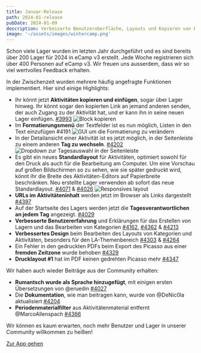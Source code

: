 ```yaml
---
title: Januar-Release
path: 2024-01-release
pubDate: 2024-01-09
description: Verbesserte Benutzeroberfläche, Layouts und Kopieren von Blöcken
image: '~/assets/images/wintercamp.png'
---
```


Schon viele Lager wurden im letzten Jahr durchgeführt und es sind bereits über 200 Lager für 2024 in eCamp v3 erstellt. Jede Woche registrieren sich über 400 Personen auf eCamp v3. Wir freuen uns ausserdem, dass wir so viel wertvolles Feedback erhalten.

In der Zwischenzeit wurden mehrere häufig angefragte Funktionen implementiert. Hier sind einige Highlights:

- Ihr könnt jetzt **Aktivitäten kopieren und einfügen**, sogar über Lager hinweg. Ihr könnt sogar den kopierten Link an jemand anderen senden, der auch Zugang zu der Aktivität hat, und er kann ihn in seine neuen Lager einfügen. [#3993](https://github.com/ecamp/ecamp3/pull/3993)
  ![Block kopieren](~/assets/images/paste-activity.webp)
- Im **Formatierungsmenü** der Textfelder ist es nun möglich, Listen in den Text einzufügen #4191
  ![GUI um die Formatierung zu verändern](~/assets/images/popup-list-ui.png)
- In der Detailansicht einer Aktivität ist es jetzt möglich, in der Seitenleiste zu einem anderen **Tag zu wechseln**. [#4202](https://github.com/ecamp/ecamp3/pull/4202) ![Dropdown zur Tagesauswahl in der Seitenleiste](~/assets/images/day-overview-day-switching.webp) 
- Es gibt ein neues **Standardlayout** für Aktivitäten, optimiert sowohl für den Druck als auch für die Bearbeitung am Computer. Um eine Vorschau auf großen Bildschirmen so zu sehen, wie sie später gedruckt wird, könnt ihr die Breite des Aktivitäten-Editors auf Papierbreite beschränken. Neu erstellte Lager verwenden ab sofort das neue Standardlayout. [#4071](https://github.com/ecamp/ecamp3/pull/4071) & [#4026](https://github.com/ecamp/ecamp3/pull/4026)
  ![Responsives layout](~/assets/images/standard_layout.png)
- **URLs im Aktivitäteninhalt** werden jetzt im Browser als Links dargestellt [#4397](https://github.com/ecamp/ecamp3/pull/4397)
- Auf der Startseite des Lagers werden jetzt die **Tagesverantwortlichen an jedem Tag** angezeigt. [#4029](https://github.com/ecamp/ecamp3/pull/4029)
- **Verbesserte Benutzererfahrung** und Erklärungen für das Erstellen von Lagern und das Bearbeiten von Kategorien [#4162](https://github.com/ecamp/ecamp3/pull/4162), [#4362](https://github.com/ecamp/ecamp3/pull/4362) & [#4213](https://github.com/ecamp/ecamp3/pull/4213)
- **Verbessertes Design** beim Bearbeiten des Layouts von Kategorien und Aktivitäten, besonders für den LA-Themenbereich [#4303](https://github.com/ecamp/ecamp3/pull/4303) & [#4264](https://github.com/ecamp/ecamp3/pull/4264)
- Ein Fehler in den gedruckten PDFs beim Export des Picasso aus einer **fremden Zeitzone** wurde behoben [#4329](https://github.com/ecamp/ecamp3/pull/4329)
- **Drucklayout #1** hat im PDF keinen gedrehten Picasso mehr [#4347](https://github.com/ecamp/ecamp3/pull/4347)

Wir haben auch wieder Beiträge aus der Community erhalten:

- **Rumantsch wurde als Sprache hinzugefügt**, mit einigen ersten Übersetzungen von @eruedin [#4027](https://github.com/ecamp/ecamp3/pull/4027)
- Die **Dokumentation**, wie man beitragen kann, wurde von @DeNic0la aktualisiert [#4204](https://github.com/ecamp/ecamp3/pull/4204)
- **Periodenmaterialfilter** aus Aktivitätenmaterial entfernt @MarcoAllenspach [#4366](https://github.com/ecamp/ecamp3/pull/4366)

Wir können es kaum erwarten, noch mehr Benutzer und Lager in unserer Community willkommen zu heißen!

<a class="btn secondary mr-4 mb-4" href="https://app.ecamp3.ch" target="_blank">Zur App gehen</a>

